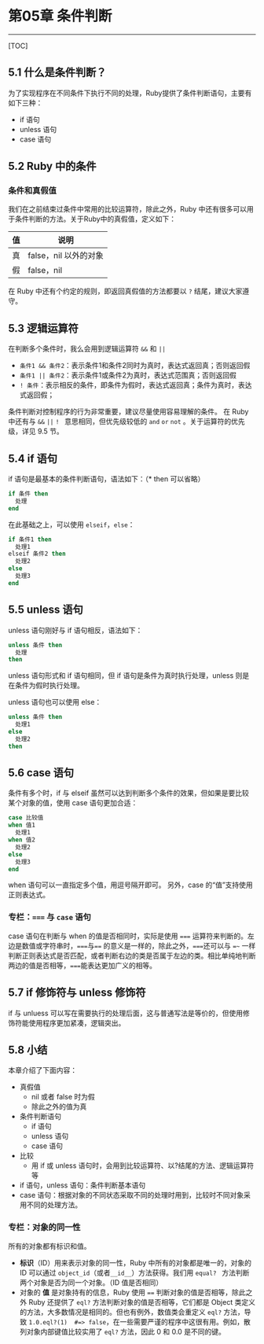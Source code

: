 ﻿# 第05章 条件判断
---

[TOC]

## 5.1 什么是条件判断？
为了实现程序在不同条件下执行不同的处理，Ruby提供了条件判断语句，主要有如下三种：
- if 语句
- unless 语句
- case 语句

## 5.2 Ruby 中的条件

### 条件和真假值
我们在之前结束过条件中常用的比较运算符，除此之外，Ruby 中还有很多可以用于条件判断的方法。关于Ruby中的真假值，定义如下：

| 值 | 说明 |
| --- | ------ |
| 真 | false，nil 以外的对象 |
| 假 | false，nil |

在 Ruby 中还有个约定的规则，即返回真假值的方法都要以 `?` 结尾，建议大家遵守。


## 5.3 逻辑运算符
在判断多个条件时，我么会用到逻辑运算符 `&&` 和 `||`
- `条件1 && 条件2`：表示条件1和条件2同时为真时，表达式返回真；否则返回假
- `条件1 || 条件2`：表示条件1或条件2为真时，表达式范围真；否则返回假
- `! 条件`：表示相反的条件，即条件为假时，表达式返回真；条件为真时，表达式返回假；

条件判断对控制程序的行为非常重要，建议尽量使用容易理解的条件。
在 Ruby 中还有与  `&&` `||` `! ` 意思相同，但优先级较低的 `and` `or` `not` 。关于运算符的优先级，详见 9.5 节。


## 5.4 if 语句
if 语句是最基本的条件判断语句，语法如下：（* then 可以省略）
```ruby
if 条件 then
  处理
end
```

在此基础之上，可以使用 `elseif`，`else`：
```ruby
if 条件1 then
  处理1
elseif 条件2 then
  处理2
else
  处理3
end
```

## 5.5 unless 语句
unless 语句刚好与 if 语句相反，语法如下：
```ruby
unless 条件 then
  处理
then
```
unless 语句形式和 if 语句相同，但 if 语句是条件为真时执行处理，unless 则是在条件为假时执行处理。

unless 语句也可以使用 else：
```ruby
unless 条件 then
  处理1
else
  处理2
then
```

## 5.6 case 语句
条件有多个时，if 与 elseif 虽然可以达到判断多个条件的效果，但如果是要比较某个对象的值，使用 case 语句更加合适：
```ruby
case 比较值
when 值1
  处理1
when 值2
  处理2
else
  处理3
end
```
when 语句可以一直指定多个值，用逗号隔开即可。
另外，case 的“值”支持使用正则表达式。

### 专栏：`===` 与 `case` 语句
case 语句在判断与 when 的值是否相同时，实际是使用 `===` 运算符来判断的。左边是数值或字符串时，`===`与`==` 的意义是一样的，除此之外，`===`还可以与 `=~` 一样判断正则表达式是否匹配，或者判断右边的类是否属于左边的类。相比单纯地判断两边的值是否相等，`===`能表达更加广义的相等。

## 5.7 if 修饰符与 unless 修饰符
if 与 unluess 可以写在需要执行的处理后面，这与普通写法是等价的，但使用修饰符能使用程序更加紧凑，逻辑突出。

## 5.8 小结
本章介绍了下面内容：
- 真假值
    - nil 或者 false 时为假
    - 除此之外的值为真
- 条件判断语句
    - if 语句
    - unless 语句
    - case 语句
- 比较
    - 用 if 或 unless 语句时，会用到比较运算符、以?结尾的方法、逻辑运算符等
- if 语句，unless 语句：条件判断基本语句
- case 语句：根据对象的不同状态采取不同的处理时用到，比较时不同对象采用不同的处理方法。

### 专栏：对象的同一性
所有的对象都有标识和值。

- **标识**（ID）用来表示对象的同一性，Ruby 中所有的对象都是唯一的，对象的 ID 可以通过 `object_id`（或者`__id__`）方法获得。我们用 `equal? ` 方法判断两个对象是否为同一个对象。（ID 值是否相同）
- 对象的 **值** 是对象持有的信息，Ruby 使用 `==` 判断对象的值是否相等，除此之外 Ruby 还提供了 `eql?` 方法判断对象的值是否相等，它们都是 Object 类定义的方法，大多数情况是相同的。但也有例外，数值类会重定义 `eql?` 方法，导致 `1.0.eql?(1)  #=> false`，在一些需要严谨的程序中这很有用。例如，散列对象内部键值比较实用了 `eql?` 方法，因此 0 和 0.0 是不同的键。
